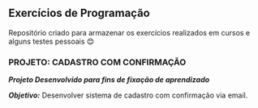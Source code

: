 ﻿##  Exercícios de Programação
Repositório criado para armazenar os exercícios realizados em cursos e alguns testes pessoais :blush:

### PROJETO: CADASTRO COM CONFIRMAÇÃO
***Projeto Desenvolvido para fins de fixação de aprendizado***


**_Objetivo:_** Desenvolver sistema de cadastro com confirmação via email.  
